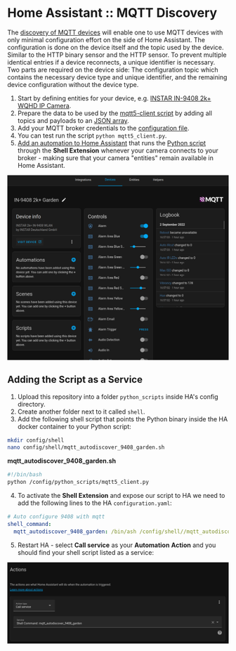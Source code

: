 # Home Assistant :: MQTT Discovery 

The [discovery of MQTT devices](https://www.home-assistant.io/docs/mqtt/discovery/) will enable one to use MQTT devices with only minimal configuration effort on the side of Home Assistant. The configuration is done on the device itself and the topic used by the device. Similar to the HTTP binary sensor and the HTTP sensor. To prevent multiple identical entries if a device reconnects, a unique identifier is necessary. Two parts are required on the device side: The configuration topic which contains the necessary device type and unique identifier, and the remaining device configuration without the device type.


1. Start by defining entities for your device, e.g. [INSTAR IN-9408 2k+ WQHD IP Camera](https://mpolinowski.github.io/docs/IoT-and-Machine-Learning/Home_Automation/2022-07-10-home-assistant-mqtt-autodiscovery-part-i/2022-07-10).
2. Prepare the data to be used by the [mqtt5-client script](https://github.com/mpolinowski/ha-mqtt-python/blob/master/mqtt5_client.py) by adding all topics and payloads to an [JSON array](https://github.com/mpolinowski/ha-mqtt-python/blob/master/config_topics.json).
3. Add your MQTT broker credentials to the [configuration file](https://github.com/mpolinowski/ha-mqtt-python/blob/master/config.py).
4. You can test run the script `python mqtt5_client.py`.
5. [Add an automation to Home Assistant](https://mpolinowski.github.io/docs/IoT-and-Machine-Learning/Home_Automation/2022-07-11-home-assistant-mqtt-autodiscovery-part-ii/2022-07-11) that runs the [Python script](https://mpolinowski.github.io/docs/IoT-and-Machine-Learning/Home_Automation/2022-07-12-home-assistant-mqtt-python/2022-07-12) through the __Shell Extension__ whenever your camera connects to your broker - making sure that your camera "entities" remain available in Home Assistant.


![Home Assistant :: MQTT Discovery :: INSTAR IN-9408 2k+ WQHD IP Camera](./0b17b43cb5ba9a3ebe4046abffd7947ed8984b44.png)


## Adding the Script as a Service

1. Upload this repository into a folder `python_scripts` inside HA's config directory.
2. Create another folder next to it called `shell`.
3. Add the following shell script that points the Python binary inside the HA docker container to your Python script:

```bash
mkdir config/shell
nano config/shell/mqtt_autodiscover_9408_garden.sh
```

__mqtt_autodiscover_9408_garden.sh__


```bash
#!/bin/bash
python /config/python_scripts/mqtt5_client.py
```


4. To activate the __Shell Extension__ and expose our script to HA we need to add the following lines to the HA `configuration.yaml`:


```yml
# Auto configure 9408 with mqtt
shell_command:
  mqtt_autodiscover_9408_garden: /bin/ash /config/shell//mqtt_autodiscover_9408_garden.sh
```


5. Restart HA - select __Call service__ as your __Automation__ __Action__ and you should find your shell script listed as a service:


![Home Assistant :: MQTT Discovery :: INSTAR IN-9408 2k+ WQHD IP Camera](./05-c3cdfe3af5ad13e0275c177afd63b5bb.png)